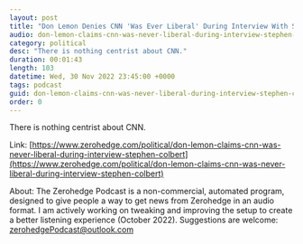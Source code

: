 ```yaml
---
layout: post
title: "Don Lemon Denies CNN 'Was Ever Liberal' During Interview With Stephen Colbert"
audio: don-lemon-claims-cnn-was-never-liberal-during-interview-stephen-colbert-0
category: political
desc: "There is nothing centrist about CNN."
duration: 00:01:43
length: 103
datetime: Wed, 30 Nov 2022 23:45:00 +0000
tags: podcast
guid: don-lemon-claims-cnn-was-never-liberal-during-interview-stephen-colbert-0
order: 0
---
```

There is nothing centrist about CNN.

Link: [https://www.zerohedge.com/political/don-lemon-claims-cnn-was-never-liberal-during-interview-stephen-colbert](https://www.zerohedge.com/political/don-lemon-claims-cnn-was-never-liberal-during-interview-stephen-colbert)

About: The Zerohedge Podcast is a non-commercial, automated program, designed to give people a way to get news from Zerohedge in an audio format.  I am actively working on tweaking and improving the setup to create a better listening experience (October 2022).  Suggestions are welcome: [zerohedgePodcast@outlook.com](mailto:zerohedgePodcast@outlook.com)